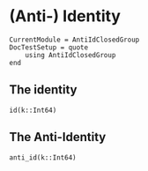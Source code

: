 # (Anti-) Identity

```@meta
CurrentModule = AntiIdClosedGroup
DocTestSetup = quote
    using AntiIdClosedGroup
end
```
## The identity
```@docs
id(k::Int64)
```

## The Anti-Identity
```@docs
anti_id(k::Int64)
```